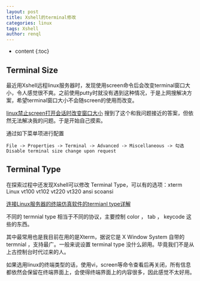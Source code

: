 ```yaml
---
layout: post
title: Xshell的terminal修改
categories: linux
tags: Xshell
author: renql
---
```


* content
{:toc}

## Terminal Size
最近用Xshell远程linux服务器时，发现使用screen命令后会改变terminal窗口大小，令人感觉很不爽。之前使用putty时就没有遇到这种情况，于是上网搜解决方案，希望terminal窗口大小不会随screen的使用而改变。

<a href="https://blog.csdn.net/dreamer2020/article/details/101858976" target="_blank">linux禁止screen打开会话时改变窗口大小</a> 搜到了这个和我问题接近的答案，但依然无法解决我的问题。于是开始自己摸索。

通过如下菜单项进行配置
```
File -> Properties -> Terminal -> Advanced -> Miscellaneous -> 勾选 Disable terminal size change upon request
```

## Terminal Type
在探索过程中还发现Xshell可以修改 Terminal Type，可以有的选项：xterm Linux vt100 vt102 vt220 vt320 ansi scoansi

<a href="https://blog.csdn.net/taiyangdao/article/details/53166266" target="_blank">连接Linux服务器的终端仿真软件的termianl type详解</a>

不同的 termnial type 相当于不同的协议，主要控制 color ， tab ， keycode 这些的东西。 

其中最常用也是我目前在用的是Xterm，据说它是 X Window System 自带的 termnial ，支持最广。一般来说设置 terminal type 没什么卵用。毕竟我们不是从上古控制台时代过来的人。

如果选用linux的终端类型的话，使用vi，screen等命令查看后再关闭，所有信息都依然会保留在终端界面上，会使得终端界面上的内容很多，因此感觉不太好用。
